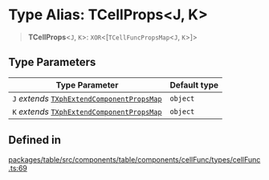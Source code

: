 # Type Alias: TCellProps\<J, K\>

> **TCellProps**\<`J`, `K`\>: `XOR`\<[`TCellFuncPropsMap`\<`J`, `K`\>]\>

## Type Parameters

| Type Parameter | Default type |
| ------ | ------ |
| `J` *extends* [`TXphExtendComponentPropsMap`](TXphExtendComponentPropsMap.md) | `object` |
| `K` *extends* [`TXphExtendComponentPropsMap`](TXphExtendComponentPropsMap.md) | `object` |

## Defined in

[packages/table/src/components/table/components/cellFunc/types/cellFunc.ts:69](https://github.com/XiaoPiHong/xph-crud/blob/12801230fead7979832d2ada477f2eb45215b3dc/packages/table/src/components/table/components/cellFunc/types/cellFunc.ts#L69)
